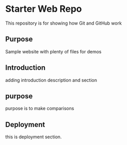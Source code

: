 # Starter Web Repo

This repository is for showing how Git and GitHub work

## Purpose

Sample website with plenty of files for demos

## Introduction

adding introduction description and section

## purpose

purpose is to make comparisons

## Deployment

this is deployment section.